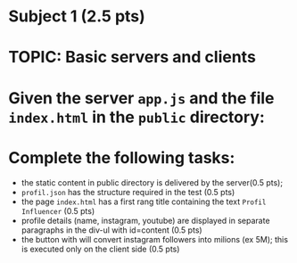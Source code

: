 # Subject 1 (2.5 pts)
# TOPIC: Basic servers and clients

# Given the server `app.js` and the file `index.html` in the `public` directory:

# Complete the following tasks:
- the static content in public directory is delivered by the server(0.5 pts);
-  `profil.json` has the structure required in the test (0.5 pts)
- the page `index.html` has a first rang title containing the text `Profil Influencer` (0.5 pts)
- profile details (name, instagram, youtube) are displayed in separate paragraphs in the div-ul with id=content (0.5 pts) 
- the button with will convert instagram followers into milions (ex 5M); this is executed only on the client side  (0.5 pts)


